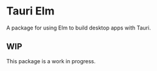 # Tauri Elm

A package for using Elm to build desktop apps with Tauri.

## WIP

This package is a work in progress.
